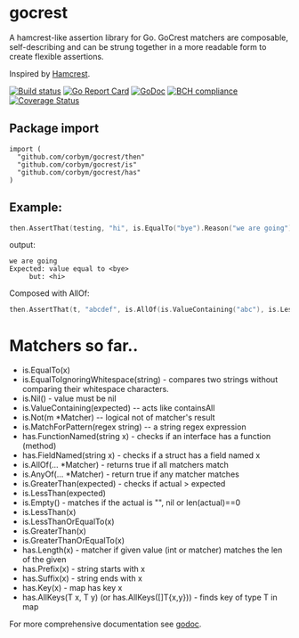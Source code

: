 # gocrest

A hamcrest-like assertion library for Go. GoCrest matchers are composable, self-describing and
can be strung together in a more readable form to create flexible assertions. 

Inspired by [Hamcrest](https://github.com/hamcrest). 

[![Build status](https://travis-ci.com/corbym/gocrest.svg?branch=master)](https://travis-ci.com)
[![Go Report Card](https://goreportcard.com/badge/github.com/corbym/gocrest)](https://goreportcard.com/report/github.com/corbym/gocrest)
[![GoDoc](https://godoc.org/github.com/corbym/gocrest?status.svg)](http://godoc.org/github.com/corbym/gocrest)
[![BCH compliance](https://bettercodehub.com/edge/badge/corbym/gocrest?branch=master)](https://bettercodehub.com/)
[![Coverage Status](https://coveralls.io/repos/github/corbym/gocrest/badge.svg?branch=master)](https://coveralls.io/github/corbym/gocrest?branch=master)
## Package import

```
import (
  "github.com/corbym/gocrest/then"
  "github.com/corbym/gocrest/is"
  "github.com/corbym/gocrest/has"
)
```

## Example:
```go
then.AssertThat(testing, "hi", is.EqualTo("bye").Reason("we are going"))
```

output:

```
we are going
Expected: value equal to <bye>
     but: <hi>
```

Composed with AllOf:

```go
then.AssertThat(t, "abcdef", is.AllOf(is.ValueContaining("abc"), is.LessThan("ghi")))
```

# Matchers so far..

- is.EqualTo(x)
- is.EqualToIgnoringWhitespace(string) - compares two strings without comparing their whitespace characters.
- is.Nil() - value must be nil
- is.ValueContaining(expected) -- acts like containsAll
- is.Not(m *Matcher) -- logical not of matcher's result
- is.MatchForPattern(regex string) -- a string regex expression
- has.FunctionNamed(string x) - checks if an interface has a function (method)
- has.FieldNamed(string x) - checks if a struct has a field named x
- is.AllOf(... *Matcher) - returns true if all matchers match
- is.AnyOf(... *Matcher) - return true if any matcher matches
- is.GreaterThan(expected) - checks if actual > expected
- is.LessThan(expected)
- is.Empty() - matches if the actual is "", nil or len(actual)==0
- is.LessThan(x)
- is.LessThanOrEqualTo(x)
- is.GreaterThan(x)
- is.GreaterThanOrEqualTo(x)
- has.Length(x) - matcher if given value (int or matcher) matches the len of the given
- has.Prefix(x) - string starts with x
- has.Suffix(x) - string ends with x
- has.Key(x) - map has key x
- has.AllKeys(T x, T y) (or has.AllKeys([]T{x,y})) - finds key of type T in map

For more comprehensive documentation see [godoc](http://godoc.org/github.com/corbym/gocrest).

